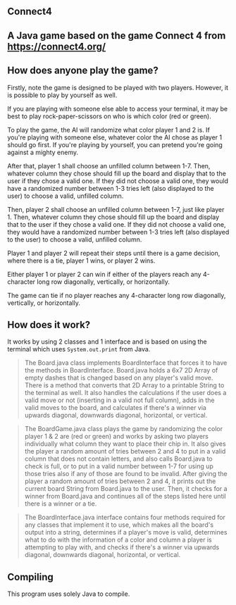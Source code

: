 ## Connect4
## A Java game based on the game Connect 4 from https://connect4.org/

## How does anyone play the game?

Firstly, note the game is designed to be played with two players. However, it is possible to play by yourself as well.

If you are playing with someone else able to access your terminal, it may be best to play rock-paper-scissors on who is which color (red or green).

To play the game, the AI will randomize what color player 1 and 2 is. If you're playing with someone else, whatever color the AI chose as player 1 should go first. If you're playing by yourself, you can pretend you're going against a mighty enemy.

After that, player 1 shall choose an unfilled column between 1-7. Then, whatever column they chose should fill up the board and display that to the user if they chose a valid one. If they did not choose a valid one, they would have a randomized number between 1-3 tries left (also displayed to the user) to choose a valid, unfilled column.

Then, player 2 shall choose an unfilled column between 1-7, just like player 1. Then, whatever column they chose should fill up the board and display that to the user if they chose a valid one. If they did not choose a valid one, they would have a randomized number between 1-3 tries left (also displayed to the user) to choose a valid, unfilled column.

Player 1 and player 2 will repeat their steps until there is a game decision, where there is a tie, player 1 wins, or player 2 wins.

Either player 1 or player 2 can win if either of the players reach any 4-character long row diagonally, vertically, or horizontally.

The game can tie if no player reaches any 4-character long row diagonally, vertically, or horizontally.

## How does it work?

It works by using 2 classes and 1 interface and is based on using the terminal which uses `System.out.print` from Java.

> The Board.java class implements BoardInterface that forces it to have the methods in BoardInterface. Board.java holds a 6x7 2D Array of empty dashes that is changed based on any player's valid move. There is a method that converts that 2D Array to a printable String to the terminal as well. It also handles the calculations if the user does a valid move or not (inserting in a valid not full column), adds in the valid moves to the board, and calculates if there's a winner via upwards diagonal, downwards diagonal, horizontal, or vertical.

> The BoardGame.java class plays the game by randomizing the color player 1 & 2 are (red or green) and works by asking two players individually what column they want to place their chip in. It also gives the player a random amount of tries between 2 and 4 to put in a valid column that does not contain letters, and also calls Board.java to check is full, or to put in a valid number between 1-7 for using up those tries also if any of those are found to be invalid. After giving the player a random amount of tries between 2 and 4, it prints out the current board String from Board.java to the user. Then, it checks for a winner from Board.java and continues all of the steps listed here until there is a winner or a tie.

> The BoardInterface.java interface contains four methods required for any classes that implement it to use, which makes all the board's output into a string, determines if a player's move is valid, determines what to do with the information of a color and column a player is attempting to play with, and checks if there's a winner via upwards diagonal, downwards diagonal, horizontal, or vertical.

## Compiling

This program uses solely Java to compile.
